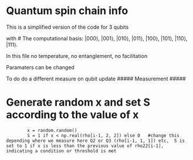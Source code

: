 # Quantum spin chain info
This is a simplified version of the code for 3 qubits

with # The computational basis: |000⟩, |001⟩, |010⟩, |011⟩, |100⟩, |101⟩, |110⟩, |111⟩.

In this file no temperature, no entanglement, no facilitation

Paramaters can be changed

To do do a different measure on qubit update ##### Measurement #####
# Generate random x and set S according to the value of x
            x = random.random() 
            S = 1 if x < np.real(rho[i-1, 2, 2]) else 0   #change this depending where we measure here Q2 or Q3 (rho[i-1, 1, 1]) etc,  S is set to 1 if x is less than the previous value of rho22[i-1], indicating a condition or threshold is met
               

